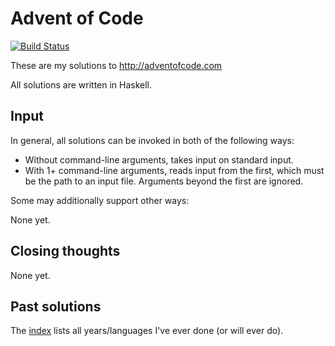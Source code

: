 # Advent of Code

[![Build Status](https://travis-ci.org/petertseng/adventofcode-hs-2021.svg?branch=master)](https://travis-ci.org/petertseng/adventofcode-hs-2021)

These are my solutions to http://adventofcode.com

All solutions are written in Haskell.

## Input

In general, all solutions can be invoked in both of the following ways:

* Without command-line arguments, takes input on standard input.
* With 1+ command-line arguments, reads input from the first, which must be the path to an input file.
  Arguments beyond the first are ignored.

Some may additionally support other ways:

None yet.

## Closing thoughts

None yet.

## Past solutions

The [index](https://github.com/petertseng/adventofcode-common/blob/master/index.md) lists all years/languages I've ever done (or will ever do).
